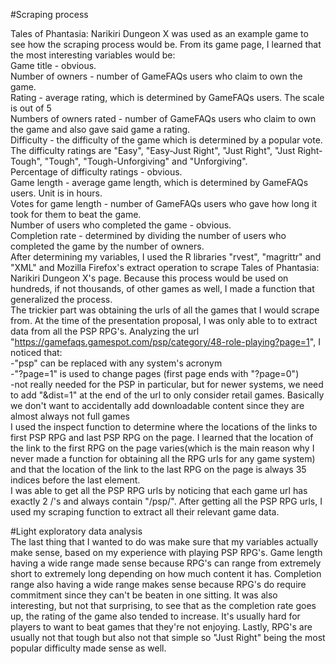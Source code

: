 #Scraping process  

Tales of Phantasia: Narikiri Dungeon X was used as an example game to see how the scraping process would be. From its game page, I learned that the most interesting variables would be:  
Game title - obvious.  
Number of owners - number of GameFAQs users who claim to own the game.  
Rating - average rating, which is determined by GameFAQs users. The scale is out of 5  
Numbers of owners rated - number of GameFAQs users who claim to own the game and also gave said game a rating.  
Difficulty - the difficulty of the game which is determined by a popular vote. The difficulty ratings are "Easy", "Easy-Just Right", "Just Right", "Just Right-Tough", "Tough", "Tough-Unforgiving" and "Unforgiving".  
Percentage of difficulty ratings - obvious.  
Game length - average game length, which is determined by GameFAQs users. Unit is in hours.  
Votes for game length - number of GameFAQs users who gave how long it took for them to beat the game.  
Number of users who completed the game - obvious.  
Completion rate - determined by dividing the number of users who completed the game by the number of owners.  
After determining my variables, I used the R libraries "rvest", "magrittr" and "XML" and Mozilla Firefox's extract operation to scrape Tales of Phantasia: Narikiri Dungeon X's page. Because this process would be used on hundreds, if not thousands, of other games as well, I made a function that generalized the process.  
The trickier part was obtaining the urls of all the games that I would scrape from. At the time of the presentation proposal, I was only able to to extract data from all the PSP RPG's. Analyzing the url "https://gamefaqs.gamespot.com/psp/category/48-role-playing?page=1", I noticed that:  
-"psp" can be replaced with any system's acronym  
-"?page=1" is used to change pages (first page ends with "?page=0")  
-not really needed for the PSP in particular, but for newer systems, we need to add "&dist=1" at the end of the url to only consider retail games. Basically we don't want to accidentally add downloadable content since they are almost always not full games  
I used the inspect function to determine where the locations of the links to first PSP RPG and last PSP RPG on the page. I learned that the location of the link to the first RPG on the page varies(which is the main reason why I never made a function for obtaining all the RPG urls for any game system) and that the location of the link to the last RPG on the page is always 35 indices before the last element.  
I was able to get all the PSP RPG urls by noticing that each game url has exactly 2 /'s and always contain "/psp/". After getting all the PSP RPG urls, I used my scraping function to extract all their relevant game data.  

#Light exploratory data analysis  
The last thing that I wanted to do was make sure that my variables actually make sense, based on my experience with playing PSP RPG's. Game length having a wide range made sense because RPG's can range from extremely short to extremely long depending on how much content it has. Completion range also having a wide range makes sense because RPG's do require commitment since they can't be beaten in one sitting. It was also interesting, but not that surprising, to see that as the completion rate goes up, the rating of the game also tended to increase. It's usually hard for players to want to beat games that they're not enjoying. Lastly, RPG's are usually not that tough but also not that simple so "Just Right" being the most popular difficulty made sense as well.  

